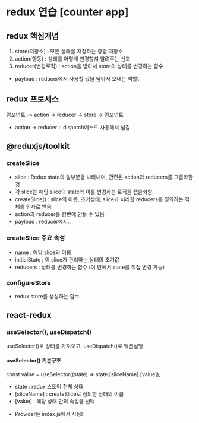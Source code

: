 # redux 연습 [counter app]

## redux 핵심개념
1. store(저장소) : 모든 상태를 저장하는 중앙 저장소
2. action(행동) : 상태를 어떻게 변경할지 알려주는 신호
3. reducer(변경로직) : action을 받아서 store의 상태를 변경하는 함수
- payload : reducer에서 사용할 값을 담아서 보내는 역할\


## redux 프로세스
컴포넌트 -> action -> reducer -> store -> 컴포넌트

- action -> reducer :: dispatch메소드 사용해서 넘김

## @reduxjs/toolkit
### createSlice
- slice : Redux state의 일부분을 나타내며, 관련된 action과 reducers를 그룹화한 것
- 각 slice는 해당 slice의 state와 이를 변경하는 로직을 캡슐화함.
- createSlice() : slice의 이름, 초기상태, slice가 처리할 reducers를 정의하는 객체를 인자로 받음
- action과 reducer를 한번에 만들 수 있음
- payload : reducer에서..

### createSlice 주요 속성
- name : 해당 slice의 이름
- initialState : 이 slice가 관리하는 상태의 초기값
- reducers : 상태를 변경하는 함수 (이 안에서 state를 직접 변경 가능)

### configureStore
- redux store를 생성하는 함수


## react-redux
### useSelector(), useDispatch()
useSelector()로 상태를 가져오고, useDispatch()로 액션실행

#### useSelector() 기본구조
const value = useSelector((state) => state.[sliceName].[value]);
- state : redux 스토어 전체 상태
- [sliceName] : createSlice로 정의한 상태의 이름
- [value] : 해당 상태 안의 속성을 선택


* Provider는 index.js에서 사용!